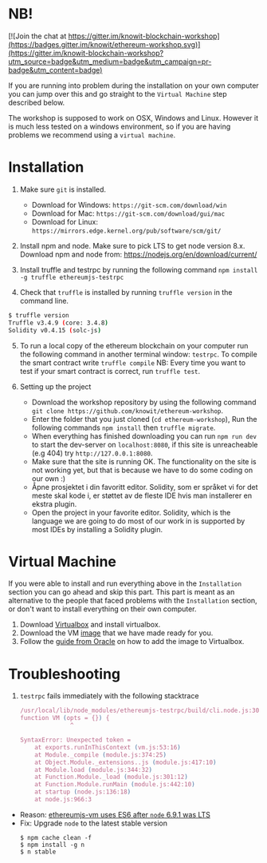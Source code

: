 # NB!

[![Join the chat at https://gitter.im/knowit-blockchain-workshop](https://badges.gitter.im/knowit/ethereum-workshop.svg)](https://gitter.im/knowit-blockchain-workshop?utm_source=badge&utm_medium=badge&utm_campaign=pr-badge&utm_content=badge)

If you are running into problem during the installation on your own computer you can jump over this and go straight to the `Virtual Machine` step described below.

The workshop is supposed to work on OSX, Windows and Linux. However it is much less tested on a windows environment, so if you are having problems we recommend using a `virtual machine`.

# Installation
1. Make sure `git` is installed. 
    * Download for Windows: `https://git-scm.com/download/win`
    * Download for Mac: `https://git-scm.com/download/gui/mac`
    * Download for Linux: `https://mirrors.edge.kernel.org/pub/software/scm/git/`

2. Install npm and node. Make sure to pick LTS to get node version 8.x. Download npm and node from: https://nodejs.org/en/download/current/

3. Install truffle and testrpc by running the following command `npm install -g truffle ethereumjs-testrpc`

4. Check that `truffle` is installed by running `truffle version` in the command line.

```bash
$ truffle version
Truffle v3.4.9 (core: 3.4.8)
Solidity v0.4.15 (solc-js)
```

5. To run a local copy of the ethereum blockchain on your computer run the following command in another terminal window: `testrpc`. To compile the smart contract write `truffle compile`
NB: Every time you want to test if your smart contract is correct, run `truffle test`.


6. Setting up the project
    * Download the workshop repository by using the following command `git clone https://github.com/knowit/ethereum-workshop`.
    * Enter the folder that you just cloned (`cd ethereum-workshop`), Run the following commands `npm install` then `truffle migrate`.
    * When everything has finished downloading you can run `npm run dev` to start the dev-server on `localhost:8080`, if this site is unreacheable (e.g 404) try `http://127.0.0.1:8080`.
    * Make sure that the site is running OK. The functionality on the site is not working yet, but that is because we have to do some coding on our own :)
    * Åpne prosjektet i din favoritt editor. Solidity, som er språket vi for det meste skal kode i, er støttet av de fleste IDE hvis man installerer en ekstra plugin.
    * Open the project in your favorite editor. Solidity, which is the language we are going to do most of our work in is supported by most IDEs by installing a Solidity plugin.

# Virtual Machine

If you were able to install and run everything above in the `Installation` section you can go ahead and skip this part.
This part is meant as an alternative to the people that faced problems with the `Installation` section, or don't want to install everything on their own computer.

1. Download [Virtualbox](https://www.virtualbox.org/wiki/Downloads) and install virtualbox.
2. Download the VM [image](https://drive.google.com/file/d/0B7hH5Ns5xLvhNjhIUm5TQnRrZWs/view) that we have made ready for you.
3. Follow the [guide from Oracle](https://docs.oracle.com/cd/E26217_01/E26796/html/qs-import-vm.html) on how to add the image to Virtualbox.


# Troubleshooting

1. `testrpc` fails immediately with the following stacktrace
    ```javascript
    /usr/local/lib/node_modules/ethereumjs-testrpc/build/cli.node.js:30305
    function VM (opts = {}) {
                  ^

    SyntaxError: Unexpected token =
        at exports.runInThisContext (vm.js:53:16)
        at Module._compile (module.js:374:25)
        at Object.Module._extensions..js (module.js:417:10)
        at Module.load (module.js:344:32)
        at Function.Module._load (module.js:301:12)
        at Function.Module.runMain (module.js:442:10)
        at startup (node.js:136:18)
        at node.js:966:3
    ```

  * Reason: [ethereumjs-vm uses ES6 after `node` 6.9.1 was LTS](https://github.com/ethereumjs/testrpc/issues/216#issuecomment-264552034)
  * Fix: Upgrade `node` to the latest stable version
      ```shell
      $ npm cache clean -f
      $ npm install -g n
      $ n stable
      ```
